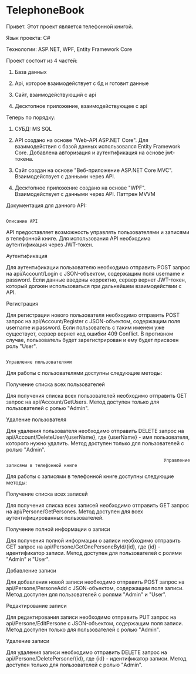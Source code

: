 # TelephoneBook
Привет.
Этот проект является телефонной книгой.

Язык проекта: C#

Технологии: ASP.NET, WPF, Entity Framework Core

Проект состоит из 4 частей: 
1) База данных
                            
2) Api, которое взаимодействует с бд и готовит данные

3) Сайт, взаимодействующий с api 

4) Десктопное приложение, взаимодействующее с api

Теперь по порядку:

1) СУБД: MS SQL

2) API создано на основе "Web-API ASP.NET Core". 
   Для взаимодействия с базой данных использовался Entity Framework Core.
   Добавлена авторизация и аутентификация на основе jwt-токена.
   
3) Сайт создан на основе "Веб-приложение ASP.NET Core MVC".
   Взаимодействует с данными через API.
   
4) Десктопное приложение создано на основе "WPF".
   Взаимодействует с данными через API. Паттрен MVVM
   
Документация для данного API:

                                                                        Описание API
API предоставляет возможность управлять пользователями и записями в телефонной книге.
Для использования API необходима аутентификация через JWT-токен.

Аутентификация

Для аутентификации пользователю необходимо отправить POST запрос на api/Account/Login с JSON-объектом, содержащим поля username и password.
Если данные введены корректно, сервер вернет JWT-токен, который должен использоваться при дальнейшем взаимодействии с API.

Регистрация

Для регистрации нового пользователя необходимо отправить POST запрос на api/Account/Register с JSON-объектом, содержащим поля username и password.
Если пользователь с таким именем уже существует, сервер вернет код ошибки 409 Conflict. 
В противном случае, пользователь будет зарегистрирован и ему будет присвоен роль "User".

                                                                     Управление пользователями

Для работы с пользователями доступны следующие методы:

Получение списка всех пользователей

Для получения списка всех пользователей необходимо отправить GET запрос на api/Account/GetUsers.
Метод доступен только для пользователей с ролью "Admin".

Удаление пользователя

Для удаления пользователя необходимо отправить DELETE запрос на api/Account/DeleteUser/{userName}, где {userName} - имя пользователя, которого нужно удалить.
Метод доступен только для пользователей с ролью "Admin".

                                                                Управление записями в телефонной книге
Для работы с записями в телефонной книге доступны следующие методы:

Получение списка всех записей

Для получения списка всех записей необходимо отправить GET запрос на api/Persone/GetPersones.
Метод доступен для всех аутентифицированных пользователей.

Получение полной информации о записи

Для получения полной информации о записи необходимо отправить GET запрос на api/Persone/GetOnePersoneById/{id}, где {id} - идентификатор записи.
Метод доступен для пользователей с ролями "Admin" и "User".

Добавление записи

Для добавления новой записи необходимо отправить POST запрос на api/Persone/PersoneAdd с JSON-объектом, содержащим поля записи.
Метод доступен для пользователей с ролями "Admin" и "User".

Редактирование записи

Для редактирования записи необходимо отправить PUT запрос на api/Persone/EditPersone с JSON-объектом, содержащим поля записи.
Метод доступен только для пользователей с ролью "Admin".

Удаление записи

Для удаления записи необходимо отправить DELETE запрос на api/Persone/DeletePersone/{id}, где {id} - идентификатор записи.
Метод доступен только для пользователей с ролью "Admin".
